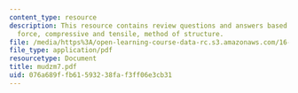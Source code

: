 ```yaml
---
content_type: resource
description: This resource contains review questions and answers based on moment,
  force, compressive and tensile, method of structure.
file: /media/https%3A/open-learning-course-data-rc.s3.amazonaws.com/16-01-unified-engineering-i-ii-iii-iv-fall-2005-spring-2006/076a689ffb61593238faf3ff06e3cb31_mudzm7.pdf
file_type: application/pdf
resourcetype: Document
title: mudzm7.pdf
uid: 076a689f-fb61-5932-38fa-f3ff06e3cb31
---
```


